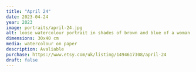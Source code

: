 ```yaml
---
title: "April 24"
date: 2023-04-24
year: 2023
image: portraits/april-24.jpg
alt: loose watercolour portrait in shades of brown and blue of a woman's face giving side eye to the right, with strong lighting coming from the left
dimensions: 30x40 cm
media: watercolour on paper
description: Avaliable
purchase: https://www.etsy.com/uk/listing/1494617308/april-24
draft: false
---
```

